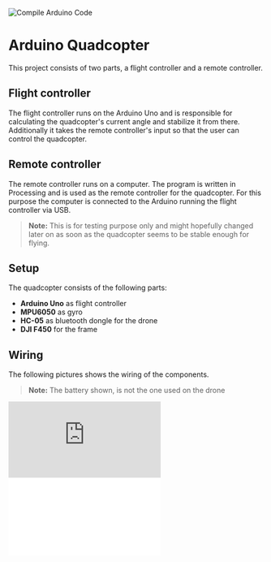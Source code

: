 ![Compile Arduino Code](https://github.com/Tayfex/ArduinoQuadcopter/workflows/Compile%20Arduino%20Code/badge.svg)
# Arduino Quadcopter

This project consists of two parts, a flight controller and a remote controller.

## Flight controller

The flight controller runs on the Arduino Uno and is responsible for calculating the quadcopter's current angle and stabilize it from there.
Additionally it takes the remote controller's input so that the user can control the quadcopter.

## Remote controller

The remote controller runs on a computer. The program is written in Processing and is used as the remote controller for the quadcopter. For this purpose the computer is connected to the Arduino running the flight controller via USB.

> **Note:** This is for testing purpose only and might hopefully changed later on as soon as the quadcopter seems to be stable enough for flying.

## Setup

The quadcopter consists of the following parts:

- **Arduino Uno** as flight controller
- **MPU6050** as gyro
- **HC-05** as bluetooth dongle for the drone
- **DJI F450** for the frame

## Wiring

The following pictures shows the wiring of the components.
> **Note:** The battery shown, is not the one used on the drone

![fritzing_sketch](https://github.com/Tayfex/ArduinoQuadcopter/drone_sketch.pdf)
![Picture](drone_sketch.pdf)

